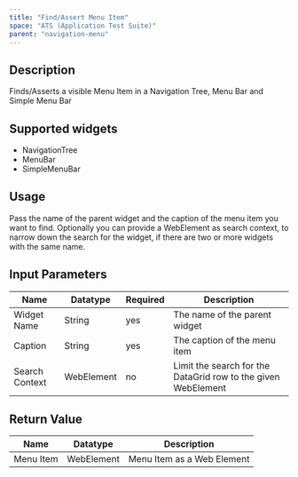 ```yaml
---
title: "Find/Assert Menu Item"
space: "ATS (Application Test Suite)"
parent: "navigation-menu"
---
```


## Description

Finds/Asserts a visible Menu Item in a Navigation Tree, Menu Bar and Simple Menu Bar

## Supported widgets

 + NavigationTree
 + MenuBar
 + SimpleMenuBar

## Usage

Pass the name of the parent widget and the caption of the menu item you want to find.
Optionally you can provide a WebElement as search context, to narrow down the search for the widget, if there are two or more widgets with the same name.

## Input Parameters

Name | Datatype | Required | Description
--- | --- | --- | ---
Widget Name | String | yes | The name of the parent widget
Caption | String | yes | The caption of the menu item
Search Context | WebElement | no | Limit the search for the DataGrid row to the given WebElement

## Return Value

Name | Datatype | Description
--- | --- | ---
Menu Item | WebElement | Menu Item as a Web Element
